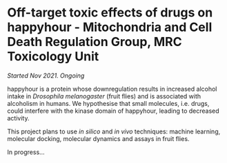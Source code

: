# Off-target toxic effects of drugs on happyhour - Mitochondria and Cell Death Regulation Group, MRC Toxicology Unit
_Started Nov 2021. Ongoing_

happyhour is a protein whose downregulation results in increased alcohol intake in _Drosophila melanogaster_ (fruit flies) and is associated with alcoholism in humans. We hypothesise that small molecules, i.e. drugs, could interfere with the kinase domain of happyhour, leading to decreased activity. 

This project plans to use _in silico_ and _in vivo_ techniques: machine learning, molecular docking, molecular dynamics and assays in fruit flies. 

In progress...
